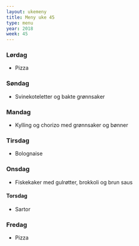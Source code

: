 ```yaml
---
layout: ukemeny
title: Meny uke 45
type: menu
year: 2018
week: 45
---
```


### Lørdag

- Pizza

### Søndag

- Svinekoteletter og bakte grønnsaker

### Mandag

- Kylling og chorizo med grønnsaker og bønner

### Tirsdag

- Bolognaise

### Onsdag

- Fiskekaker med gulrøtter, brokkoli og brun saus

#### Torsdag

- Sartor

### Fredag

- Pizza

